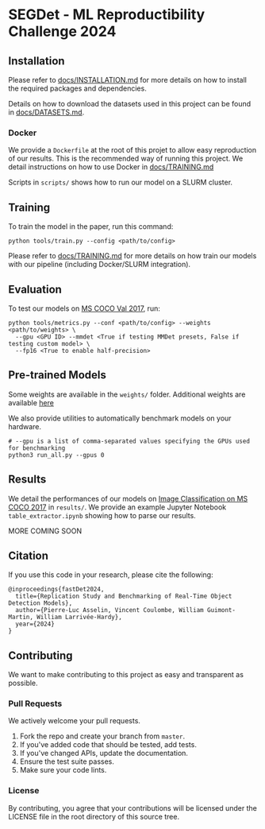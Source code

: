 # SEGDet - ML Reproductibility Challenge 2024

## Installation

Please refer to [docs/INSTALLATION.md](docs/INSTALLATION.md) for more details on how to install the required packages and dependencies.

Details on how to download the datasets used in this project can be found in [docs/DATASETS.md](docs/DATASETS.md).

### Docker

We provide a `Dockerfile` at the root of this projet to allow easy reproduction of our results.
This is the recommended way of running this project.
We detail instructions on how to use Docker in [docs/TRAINING.md](docs/TRAINING.md)

Scripts in `scripts/` shows how to run our model on a SLURM cluster.

## Training

To train the model in the paper, run this command:

```shell
python tools/train.py --config <path/to/config>
```

Please refer to [docs/TRAINING.md](docs/TRAINING.md) for more details on how train our models with our pipeline (including Docker/SLURM integration).

## Evaluation

To test our models on [MS COCO Val 2017](https://cocodataset.org/#download), run:

```shell
python tools/metrics.py --conf <path/to/config> --weights <path/to/weights> \
  --gpu <GPU ID> --mmdet <True if testing MMDet presets, False if testing custom model> \
  --fp16 <True to enable half-precision>
```

## Pre-trained Models

Some weights are available in the `weights/` folder.
Additional weights are available [here](https://drive.google.com/drive/folders/1wBi9-aDgOgOUS0r54mH29C57rr5hZXWR?usp=sharing)

We also provide utilities to automatically benchmark models on your hardware.

```
# --gpu is a list of comma-separated values specifying the GPUs used for benchmarking
python3 run_all.py --gpus 0
```

## Results

We detail the performances of our models on [Image Classification on MS COCO 2017](https://cocodataset.org/#home) in `results/`.
We provide an example Jupyter Notebook `table_extractor.ipynb` showing how to parse our results.

<!---| Model name         | Top 1 Accuracy  | Top 5 Accuracy |-->
<!---| ------------------ |---------------- | -------------- |-->
<!---| My awesome model   |     85%         |      95%       |-->

MORE COMING SOON

## Citation

If you use this code in your research, please cite the following:

```
@inproceedings{fastDet2024,
  title={Replication Study and Benchmarking of Real-Time Object Detection Models},
  author={Pierre-Luc Asselin, Vincent Coulombe, William Guimont-Martin, William Larrivée-Hardy},
  year={2024}
}
```

## Contributing

We want to make contributing to this project as easy and transparent as possible.

### Pull Requests
We actively welcome your pull requests.

1. Fork the repo and create your branch from `master`.
2. If you've added code that should be tested, add tests.
3. If you've changed APIs, update the documentation.
4. Ensure the test suite passes.
5. Make sure your code lints.

### License
By contributing, you agree that your contributions will be licensed
under the LICENSE file in the root directory of this source tree.

